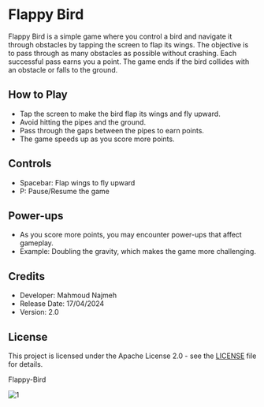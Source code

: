  # Flappy Bird

Flappy Bird is a simple game where you control a bird and navigate it through obstacles by tapping the screen to flap its wings. The objective is to pass through as many obstacles as possible without crashing. Each successful pass earns you a point. The game ends if the bird collides with an obstacle or falls to the ground.

## How to Play

- Tap the screen to make the bird flap its wings and fly upward.
- Avoid hitting the pipes and the ground.
- Pass through the gaps between the pipes to earn points.
- The game speeds up as you score more points.

## Controls

- Spacebar: Flap wings to fly upward
- P: Pause/Resume the game

## Power-ups

- As you score more points, you may encounter power-ups that affect gameplay.
- Example: Doubling the gravity, which makes the game more challenging.

## Credits

- Developer: Mahmoud Najmeh
- Release Date: 17/04/2024
- Version: 2.0

## License

This project is licensed under the Apache License 2.0 - see the [LICENSE](LICENSE) file for details.


 Flappy-Bird

![1](https://github.com/MN10101/Flappy-Bird/assets/78208459/cae624b9-b685-406a-9a2c-3e505caa9081)

